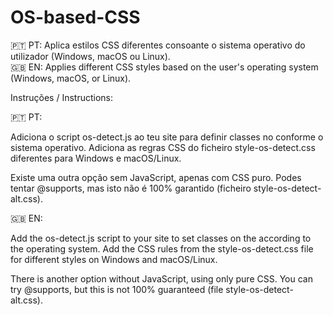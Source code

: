 # OS-based-CSS
🇵🇹 PT: Aplica estilos CSS diferentes consoante o sistema operativo do utilizador (Windows, macOS ou Linux).<br>
🇬🇧 EN: Applies different CSS styles based on the user's operating system (Windows, macOS, or Linux).

Instruções / Instructions:

🇵🇹 PT:

Adiciona o script os-detect.js ao teu site para definir classes no <body> conforme o sistema operativo.
    Adiciona as regras CSS do ficheiro style-os-detect.css diferentes para Windows e macOS/Linux.

Existe uma outra opção sem JavaScript, apenas com CSS puro.
Podes tentar @supports, mas isto não é 100% garantido (ficheiro style-os-detect-alt.css).

🇬🇧 EN:

Add the os-detect.js script to your site to set classes on the <body> according to the operating system.
Add the CSS rules from the style-os-detect.css file for different styles on Windows and macOS/Linux.

There is another option without JavaScript, using only pure CSS.
You can try @supports, but this is not 100% guaranteed (file style-os-detect-alt.css).
